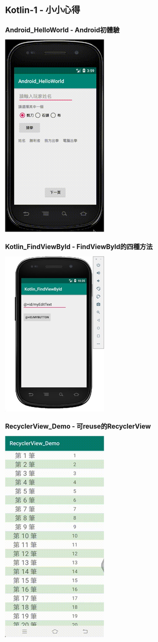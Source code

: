 # Kotlin-1 - 小小心得

## Android_HelloWorld - Android初體驗
![Android_HelloWorld - Android初體驗](./_Gif_/Android_HelloWorld.gif)

## Kotlin_FindViewById - FindViewById的四種方法
![Kotlin_FindViewById - FindViewById的四種方法](./_Gif_/Kotlin_FindViewById.jpg)

## RecyclerView_Demo - 可reuse的RecyclerView
![RecyclerView_Demo - 可reuse的RecyclerView](./_Gif_/RecyclerView_Demo.gif)

